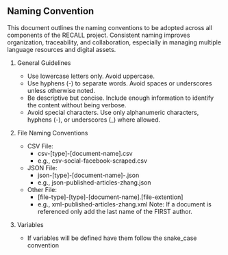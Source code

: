 ## Naming Convention

This document outlines the naming conventions to be adopted across all components of the RECALL project. Consistent naming improves organization, traceability, and collaboration, especially in managing multiple language resources and digital assets.


1. General Guidelines
    - Use lowercase letters only. Avoid uppercase.
    - Use hyphens (-) to separate words. Avoid spaces or underscores unless otherwise noted.
    - Be descriptive but concise. Include enough information to identify the content without being verbose.
    - Avoid special characters. Use only alphanumeric characters, hyphens (-), or underscores (_) where allowed.

2. File Naming Conventions
    - CSV File:
        - csv-[type]-[document-name].csv
        - e.g., csv-social-facebook-scraped.csv
    - JSON File:
        - json-[type]-[document-name]-.json
        - e.g., json-published-articles-zhang.json
    - Other File:
        - [file-type]-[type]-[document-name].[file-extention]
        - e.g., xml-published-articles-zhang.xml
    Note: If a document is referenced only add the last name of the FIRST author.

3. Variables
    - If variables will be defined have them follow the snake_case convention